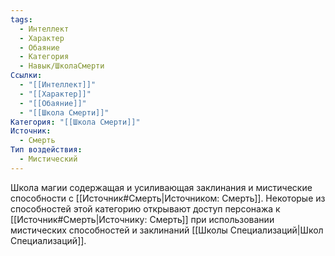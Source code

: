 ```yaml
---
tags:
  - Интеллект
  - Характер
  - Обаяние
  - Категория
  - Навык/ШколаСмерти
Ссылки:
  - "[[Интеллект]]"
  - "[[Характер]]"
  - "[[Обаяние]]"
  - "[[Школа Смерти]]"
Категория: "[[Школа Смерти]]"
Источник:
  - Смерть
Тип воздействия:
  - Мистический
---
```

Школа магии содержащая и усиливающая заклинания и мистические способности с [[Источник#Смерть|Источником: Смерть]]. Некоторые из способностей этой категорию открывают доступ персонажа к [[Источник#Смерть|Источнику: Смерть]] при использовании мистических способностей и заклинаний [[Школы Специализаций|Школ Специализаций]]. 